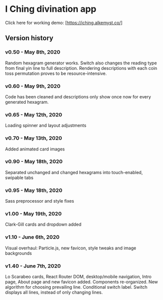 # I Ching divination app

Click here for working demo: [https://iching.alkemyst.co/]

## Version history

### v0.50 - May 8th, 2020

Random hexagram generator works. Switch also changes the reading type from final yin line to full description. Rendering descriptions with each coin toss permutation proves to be resource-intensive.

### v0.60 - May 9th, 2020

Code has been cleaned and descriptions only show once now for every generated hexagram.

### v0.65 - May 12th, 2020

Loading spinner and layout adjustments

### v0.70 - May 13th, 2020

Added animated card images

### v0.90 - May 18th, 2020

Separated unchanged and changed hexagrams into touch-enabled, swipable tabs

### v0.95 - May 18th, 2020

Sass preprocessor and style fixes

### v1.00 - May 19th, 2020

Clark-Gill cards and dropdown added

### v1.10 - June 6th, 2020

Visual overhaul: Particle.js, new favicon, style tweaks and image backgrounds

### v1.40 - June 7th, 2020

Lo Scarabeo cards, React Router DOM, desktop/mobile navigation, Intro page, About page and new favicon added. Components re-organized. New algorithm for choosing prevailing line. Conditional switch label. Switch displays all lines, instead of only changing lines.
